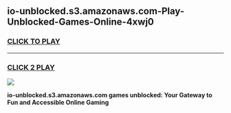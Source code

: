 
## io-unblocked.s3.amazonaws.com-Play-Unblocked-Games-Online-4xwj0
<h3>
<a href="https://premium76.site?title=io-unblocked.s3.amazonaws.com&ref=25A">CLICK TO PLAY</a></h3>
<hr>

<h3>
<a href="https://premium76.site?title=io-unblocked.s3.amazonaws.com&ref=25A">CLICK 2 PLAY</a>
  
</h3>

<a href="https://premium76.site?title=io-unblocked.s3.amazonaws.com&ref=25A"><img src="https://clearcache.store/games.png"></a>


**io-unblocked.s3.amazonaws.com games unblocked: Your Gateway to Fun and Accessible Online Gaming**
